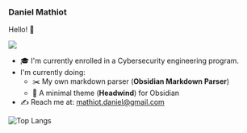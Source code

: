 ### Daniel Mathiot 

Hello! 👋

![](https://github-readme-stats.vercel.app/api?username=danymat&show_icons=true&theme=onedark)

- 🎓 I'm currently enrolled in a Cybersecurity engineering program.
- I'm currently doing: 
    - ✂️ My own markdown parser (**Obsidian Markdown Parser**)
    - 🍃 A minimal theme (**Headwind**) for Obsidian
- ✍️ Reach me at: mathiot.daniel@gmail.com

![Top Langs](https://github-readme-stats.vercel.app/api/top-langs/?username=danymat&layout=compact&theme=onedark)
